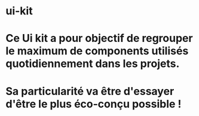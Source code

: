 # ui-kit

# Ce Ui kit a pour objectif de regrouper le maximum de components utilisés quotidiennement dans les projets.
# Sa particularité va être d'essayer d'être le plus éco-conçu possible !
